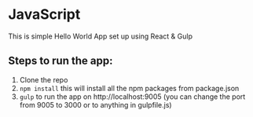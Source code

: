 # JavaScript

This is simple Hello World App set up using React & Gulp

## Steps to run the app:

1. Clone the repo
2. `npm install` this will install all the npm packages from package.json
3. `gulp` to run the app on http://localhost:9005 (you can change the port from 9005 to 3000 or to anything in gulpfile.js)